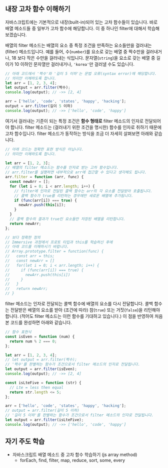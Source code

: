 ## **내장 고차 함수 이해하기**

자바스크립트에는 기본적으로 내장(built-in)되어 있는 고차 함수들이 있습니다. 바로 배열 메소드들 중 일부가 고차 함수에 해당합니다. 이 중 하나인 filter에 대해서 학습해 보겠습니다.

배열의 filter 메소드는 배열의 요소 중 특정 조건을 만족하는 요소들만을 걸러내는(filter) 메소드입니다. 예를 들어, 수(`number`)를 요소로 갖는 배열 중 짝수만을 걸러내거나, 18 보다 작은 수만을 걸러내는 식입니다. 문자열(`string`)을 요소로 갖는 배열 중 길이가 10 이하인 문자열만 걸러내거나, `'korea'`만 걸러낼 수도 있습니다.

```jsx
// 아래 코드에서 '짝수'와 '길이 5 이하'는 문법 오류(syntax error)에 해당합니다.
// 의미만 이해하도록 합니다.
let arr = [1, 2, 3, 4];
let output = arr.filter(짝수);
console.log(output); // ->> [2, 4]

arr = ['hello', 'code', 'states', 'happy', 'hacking'];
output = arr.filter(길이 5 이하)
console.log(output); // ->> ['hello', 'code', 'happy']
```

여기서 걸러내는 기준이 되는 특정 조건은 **함수 형태로** filter 메소드의 인자로 전달되어야 합니다. filter 메소드는 (걸러내기 위한 조건을 명시한) 함수를 인자로 취하기 때문에 고차 함수입니다. filter 메소드가 동작하는 방식을 조금 더 자세히 살펴보면 아래와 같습니다.

```jsx
// 아래 코드는 정확한 표현 방식은 아닙니다.
// 의미만 이해하도록 합니다.

let arr = [1, 2, 3];
// 배열의 filter 메소드는 함수를 인자로 받는 고차 함수입니다.
// arr.filter를 실행하면 내부적으로 arr에 접근할 수 있다고 생각해도 됩니다.
arr.filter = function (arr, func) {
  const newArr = [];
  for (let i = 0; i < arr.length; i++) {
    // filter에 인자로 전달된 콜백 함수는 arr의 각 요소를 전달받아 호출됩니다.
    // 콜백 함수가 true를 리턴하는 경우에만 새로운 배열에 추가됩니다.
    if (func(arr[i]) === true) {
      newArr.push(this[i]);
    }
  }
  // 콜백 함수의 결과가 true인 요소들만 저장된 배열을 리턴합니다.
  return newArr;
};

// 보다 정확한 정의
// Immersive 과정에서 프로토 타입과 this를 학습하신 후에
// 아래 코드를 이해하시기 바랍니다.
// Array.prototype.filter = function(func) {
//   const arr = this;
//   const newArr = []
//   for(let i = 0; i < arr.length; i++) {
//     if (func(arr[i]) === true) {
//       newArr.push(this[i])
//     }
//   }
//   return newArr;
// }
```

filter 메소드는 인자로 전달되는 콜백 함수에 배열의 요소를 다시 전달합니다. 콜백 함수는 전달받은 배열의 요소를 받아 (조건에 따라) 참(`true`) 또는 거짓(`false`)을 리턴해야 합니다. (적어도 filter 메소드는 이런 함수를 기대하고 있습니다.) 이 점을 반영하여 처음 본 코드를 완성하면 아래와 같습니다.

```jsx
// 함수 표현식
const isEven = function (num) {
  return num % 2 === 0;
};

let arr = [1, 2, 3, 4];
// let output = arr.filter(짝수);
// '짝수'를 판별하는 함수가 조건으로서 filter 메소드의 인자로 전달됩니다.
let output = arr.filter(isEven);
console.log(output); // ->> [2, 4]

const isLteFive = function (str) {
  // Lte = less then equal
  return str.length <= 5;
};

arr = ['hello', 'code', 'states', 'happy', 'hacking'];
// output = arr.filter(길이 5 이하)
// '길이 5 이하'를 판별하는 함수가 조건으로서 filter 메소드의 인자로 전달됩니다.
let output = arr.filter(isLteFive);
console.log(output); // ->> ['hello', 'code', 'happy']
```

## **자기 주도 학습**

- 자바스크립트 배열 메소드 중 고차 함수 학습하기 (js array method)
    - forEach, find, filter, map, reduce, sort, some, every